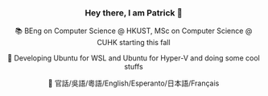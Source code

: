 <div align="center">
  
### Hey there, I am Patrick 👋 

📚 BEng on Computer Science @ HKUST, MSc on Computer Science @ CUHK starting this fall

🔭 Developing Ubuntu for WSL and Ubuntu for Hyper-V and doing some cool stuffs

💬 官話/吳語/粵語/English/Esperanto/日本語/Français

</div>
